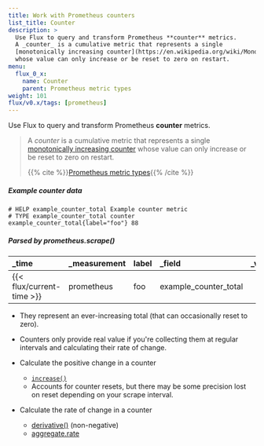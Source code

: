 ```yaml
---
title: Work with Prometheus counters
list_title: Counter
description: >
  Use Flux to query and transform Prometheus **counter** metrics.
  A _counter_ is a cumulative metric that represents a single
  [monotonically increasing counter](https://en.wikipedia.org/wiki/Monotonic_function)
  whose value can only increase or be reset to zero on restart.
menu:
  flux_0_x:
    name: Counter
    parent: Prometheus metric types
weight: 101
flux/v0.x/tags: [prometheus]
---
```


Use Flux to query and transform Prometheus **counter** metrics.

> A _counter_ is a cumulative metric that represents a single
> [monotonically increasing counter](https://en.wikipedia.org/wiki/Monotonic_function)
> whose value can only increase or be reset to zero on restart.
>
> {{% cite %}}[Prometheus metric types](https://prometheus.io/docs/concepts/metric_types/#counter){{% /cite %}}

##### Example counter data
```
# HELP example_counter_total Example counter metric
# TYPE example_counter_total counter
example_counter_total{label="foo"} 88 
```
##### Parsed by prometheus.scrape()
| _time                     | _measurement | label | _field                | _value |
| :------------------------ | :----------- | :---- | :-------------------- | -----: |
| {{< flux/current-time >}} | prometheus   | foo   | example_counter_total |     88 |

- They represent an ever-increasing total (that can occasionally reset to zero).
- Counters only provide real value if you're collecting them at regular intervals
  and calculating their rate of change.


- Calculate the positive change in a counter
  - [`increase()`](/flux/v0.x/stdlib/universe/increase/)
  - Accounts for counter resets, but there may be some precision lost on reset depending on your scrape interval.

- Calculate the rate of change in a counter
  - [derivative()](/flux/v0.x/stdlib/universe/derivative/) (non-negative)
  - [aggregate.rate](/flux/v0.x)

<script type="javascript"></script>
